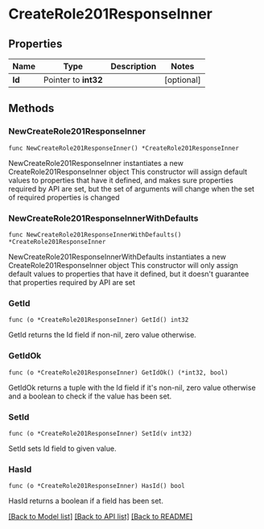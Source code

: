 # CreateRole201ResponseInner

## Properties

Name | Type | Description | Notes
------------ | ------------- | ------------- | -------------
**Id** | Pointer to **int32** |  | [optional] 

## Methods

### NewCreateRole201ResponseInner

`func NewCreateRole201ResponseInner() *CreateRole201ResponseInner`

NewCreateRole201ResponseInner instantiates a new CreateRole201ResponseInner object
This constructor will assign default values to properties that have it defined,
and makes sure properties required by API are set, but the set of arguments
will change when the set of required properties is changed

### NewCreateRole201ResponseInnerWithDefaults

`func NewCreateRole201ResponseInnerWithDefaults() *CreateRole201ResponseInner`

NewCreateRole201ResponseInnerWithDefaults instantiates a new CreateRole201ResponseInner object
This constructor will only assign default values to properties that have it defined,
but it doesn't guarantee that properties required by API are set

### GetId

`func (o *CreateRole201ResponseInner) GetId() int32`

GetId returns the Id field if non-nil, zero value otherwise.

### GetIdOk

`func (o *CreateRole201ResponseInner) GetIdOk() (*int32, bool)`

GetIdOk returns a tuple with the Id field if it's non-nil, zero value otherwise
and a boolean to check if the value has been set.

### SetId

`func (o *CreateRole201ResponseInner) SetId(v int32)`

SetId sets Id field to given value.

### HasId

`func (o *CreateRole201ResponseInner) HasId() bool`

HasId returns a boolean if a field has been set.


[[Back to Model list]](../README.md#documentation-for-models) [[Back to API list]](../README.md#documentation-for-api-endpoints) [[Back to README]](../README.md)


